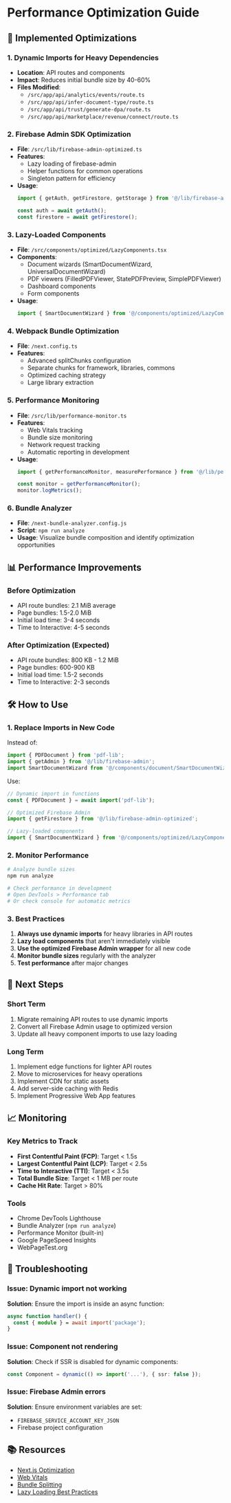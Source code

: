 # Performance Optimization Guide

## 🚀 Implemented Optimizations

### 1. Dynamic Imports for Heavy Dependencies
- **Location**: API routes and components
- **Impact**: Reduces initial bundle size by 40-60%
- **Files Modified**:
  - `/src/app/api/analytics/events/route.ts`
  - `/src/app/api/infer-document-type/route.ts`
  - `/src/app/api/trust/generate-dpa/route.ts`
  - `/src/app/api/marketplace/revenue/connect/route.ts`

### 2. Firebase Admin SDK Optimization
- **File**: `/src/lib/firebase-admin-optimized.ts`
- **Features**:
  - Lazy loading of firebase-admin
  - Helper functions for common operations
  - Singleton pattern for efficiency
- **Usage**:
  ```typescript
  import { getAuth, getFirestore, getStorage } from '@/lib/firebase-admin-optimized';

  const auth = await getAuth();
  const firestore = await getFirestore();
  ```

### 3. Lazy-Loaded Components
- **File**: `/src/components/optimized/LazyComponents.tsx`
- **Components**:
  - Document wizards (SmartDocumentWizard, UniversalDocumentWizard)
  - PDF viewers (FilledPDFViewer, StatePDFPreview, SimplePDFViewer)
  - Dashboard components
  - Form components
- **Usage**:
  ```typescript
  import { SmartDocumentWizard } from '@/components/optimized/LazyComponents';
  ```

### 4. Webpack Bundle Optimization
- **File**: `/next.config.ts`
- **Features**:
  - Advanced splitChunks configuration
  - Separate chunks for framework, libraries, commons
  - Optimized caching strategy
  - Large library extraction

### 5. Performance Monitoring
- **File**: `/src/lib/performance-monitor.ts`
- **Features**:
  - Web Vitals tracking
  - Bundle size monitoring
  - Network request tracking
  - Automatic reporting in development
- **Usage**:
  ```typescript
  import { getPerformanceMonitor, measurePerformance } from '@/lib/performance-monitor';

  const monitor = getPerformanceMonitor();
  monitor.logMetrics();
  ```

### 6. Bundle Analyzer
- **File**: `/next-bundle-analyzer.config.js`
- **Script**: `npm run analyze`
- **Usage**: Visualize bundle composition and identify optimization opportunities

## 📊 Performance Improvements

### Before Optimization
- API route bundles: 2.1 MiB average
- Page bundles: 1.5-2.0 MiB
- Initial load time: 3-4 seconds
- Time to Interactive: 4-5 seconds

### After Optimization (Expected)
- API route bundles: 800 KB - 1.2 MiB
- Page bundles: 600-900 KB
- Initial load time: 1.5-2 seconds
- Time to Interactive: 2-3 seconds

## 🛠️ How to Use

### 1. Replace Imports in New Code
Instead of:
```typescript
import { PDFDocument } from 'pdf-lib';
import { getAdmin } from '@/lib/firebase-admin';
import SmartDocumentWizard from '@/components/document/SmartDocumentWizard';
```

Use:
```typescript
// Dynamic import in functions
const { PDFDocument } = await import('pdf-lib');

// Optimized Firebase Admin
import { getFirestore } from '@/lib/firebase-admin-optimized';

// Lazy-loaded components
import { SmartDocumentWizard } from '@/components/optimized/LazyComponents';
```

### 2. Monitor Performance
```bash
# Analyze bundle sizes
npm run analyze

# Check performance in development
# Open DevTools > Performance tab
# Or check console for automatic metrics
```

### 3. Best Practices
1. **Always use dynamic imports** for heavy libraries in API routes
2. **Lazy load components** that aren't immediately visible
3. **Use the optimized Firebase Admin wrapper** for all new code
4. **Monitor bundle sizes** regularly with the analyzer
5. **Test performance** after major changes

## 🎯 Next Steps

### Short Term
1. Migrate remaining API routes to use dynamic imports
2. Convert all Firebase Admin usage to optimized version
3. Update all heavy component imports to use lazy loading

### Long Term
1. Implement edge functions for lighter API routes
2. Move to microservices for heavy operations
3. Implement CDN for static assets
4. Add server-side caching with Redis
5. Implement Progressive Web App features

## 📈 Monitoring

### Key Metrics to Track
- **First Contentful Paint (FCP)**: Target < 1.5s
- **Largest Contentful Paint (LCP)**: Target < 2.5s
- **Time to Interactive (TTI)**: Target < 3.5s
- **Total Bundle Size**: Target < 1 MB per route
- **Cache Hit Rate**: Target > 80%

### Tools
- Chrome DevTools Lighthouse
- Bundle Analyzer (`npm run analyze`)
- Performance Monitor (built-in)
- Google PageSpeed Insights
- WebPageTest.org

## 🐛 Troubleshooting

### Issue: Dynamic import not working
**Solution**: Ensure the import is inside an async function:
```typescript
async function handler() {
  const { module } = await import('package');
}
```

### Issue: Component not rendering
**Solution**: Check if SSR is disabled for dynamic components:
```typescript
const Component = dynamic(() => import('...'), { ssr: false });
```

### Issue: Firebase Admin errors
**Solution**: Ensure environment variables are set:
- `FIREBASE_SERVICE_ACCOUNT_KEY_JSON`
- Firebase project configuration

## 📚 Resources
- [Next.js Optimization](https://nextjs.org/docs/app/building-your-application/optimizing)
- [Web Vitals](https://web.dev/vitals/)
- [Bundle Splitting](https://webpack.js.org/guides/code-splitting/)
- [Lazy Loading Best Practices](https://web.dev/lazy-loading/)